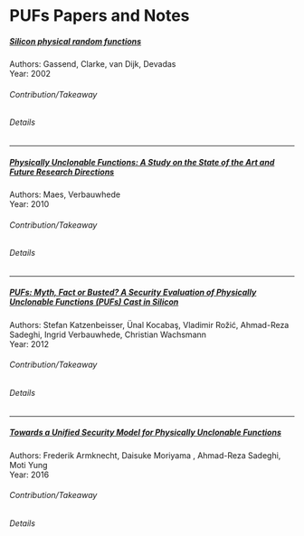 PUFs Papers and Notes
======================================================================

##### [Silicon physical random functions](http://dl.acm.org/citation.cfm?id=586132)  
Authors: Gassend, Clarke, van Dijk, Devadas  
Year: 2002  

###### Contribution/Takeaway

###### Details

----------------------------------------------------------------------

##### [Physically Unclonable Functions: A Study on the State of the Art and Future Research Directions](http://link.springer.com/chapter/10.1007%2F978-3-642-14452-3_1#page-1)  
Authors: Maes, Verbauwhede  
Year: 2010  

###### Contribution/Takeaway

###### Details

----------------------------------------------------------------------

##### [PUFs: Myth, Fact or Busted? A Security Evaluation of Physically Unclonable Functions (PUFs) Cast in Silicon](http://link.springer.com/chapter/10.1007/978-3-642-33027-8_17)  
Authors: Stefan Katzenbeisser, Ünal Kocabaş, Vladimir Rožić, Ahmad-Reza Sadeghi, Ingrid Verbauwhede, Christian Wachsmann  
Year: 2012  

###### Contribution/Takeaway

###### Details

----------------------------------------------------------------------

##### [Towards a Unified Security Model for Physically Unclonable Functions](http://link.springer.com/chapter/10.1007%2F978-3-319-29485-8_16)  
Authors: Frederik Armknecht, Daisuke Moriyama , Ahmad-Reza Sadeghi, Moti Yung  
Year: 2016  

###### Contribution/Takeaway

###### Details
